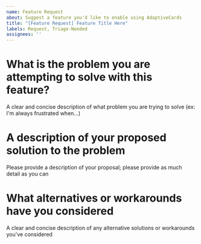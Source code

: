```yaml
---
name: Feature Request
about: Suggest a feature you'd like to enable using AdaptiveCards
title: "[Feature Request] Feature Title Here"
labels: Request, Triage-Needed
assignees: ''
---
```


# What is the problem you are attempting to solve with this feature?

A clear and concise description of what problem you are trying to solve (ex: I'm always frustrated when...)

# A description of your proposed solution to the problem

Please provide a description of your proposal; please provide as much detail as you can

# What alternatives or workarounds have you considered

A clear and concise description of any alternative solutions or workarounds you've considered
